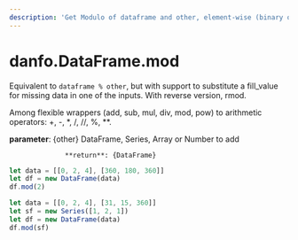 ```yaml
---
description: 'Get Modulo of dataframe and other, element-wise (binary operator mod).'
---
```


# danfo.DataFrame.mod

Equivalent to `dataframe % other`, but with support to substitute a fill\_value for missing data in one of the inputs. With reverse version, rmod.

Among flexible wrappers \(add, sub, mul, div, mod, pow\) to arithmetic operators: +, -, \*, /, //, %, \*\*.

**parameter**: {other} DataFrame, Series, Array or Number to add

                  **return**: {DataFrame}



```javascript
let data = [[0, 2, 4], [360, 180, 360]]
let df = new DataFrame(data)
df.mod(2)
```



```javascript
let data = [[0, 2, 4], [31, 15, 360]]
let sf = new Series([1, 2, 1])
let df = new DataFrame(data)
df.mod(sf)
```

